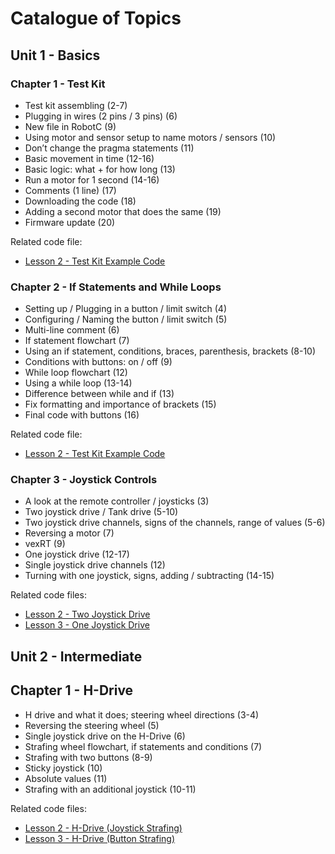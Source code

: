 # Catalogue of Topics

## Unit 1 - Basics

### Chapter 1 - Test Kit

* Test kit assembling (2-7)
*	Plugging in wires (2 pins / 3 pins) (6)
*	New file in RobotC (9)
*	Using motor and sensor setup to name motors / sensors (10)
*	Don’t change the pragma statements (11)
*	Basic movement in time (12-16)
*	Basic logic: what + for how long (13)
*	Run a motor for 1 second (14-16)
*	Comments (1 line) (17)
*	Downloading the code (18)
*	Adding a second motor that does the same (19)
*	Firmware update (20)

Related code file:

* [Lesson 2 - Test Kit Example Code](https://drive.google.com/file/d/15RVDRFdA4eFDDLTfE_BA9WOLCJr2UAJm/view?usp=sharing)

### Chapter 2 - If Statements and While Loops

*	Setting up / Plugging in a button / limit switch (4)
*	Configuring / Naming the button / limit switch (5)
*	Multi-line comment (6)
*	If statement flowchart (7)
*	Using an if statement, conditions, braces, parenthesis, brackets (8-10)
*	Conditions with buttons: on / off (9)
*	While loop flowchart (12)
*	Using a while loop (13-14)
*	Difference between while and if (13)
*	Fix formatting and importance of brackets (15)
*	Final code with buttons (16)

Related code file:

* [Lesson 2 - Test Kit Example Code](https://drive.google.com/file/d/15RVDRFdA4eFDDLTfE_BA9WOLCJr2UAJm/view?usp=sharing)

### Chapter 3 - Joystick Controls

*	A look at the remote controller / joysticks (3)
*	Two joystick drive / Tank drive (5-10)
*	Two joystick drive channels, signs of the channels, range of values (5-6)
*	Reversing a motor (7)
*	vexRT (9)
*	One joystick drive (12-17)
*	Single joystick drive channels (12)
*	Turning with one joystick, signs, adding / subtracting (14-15)

Related code files:

* [Lesson 2 - Two Joystick Drive](https://drive.google.com/file/d/1UIWCzUsFJabWL9MC6pVHsmjAjwDnJUwV/view?usp=sharing)
* [Lesson 3 - One Joystick Drive](https://drive.google.com/file/d/1m_d3RAVEjvfhYx4SquL_xkmYo_X-gBnv/view?usp=sharing)

## Unit 2 - Intermediate

## Chapter 1 - H-Drive

*	H drive and what it does; steering wheel directions (3-4)
*	Reversing the steering wheel (5)
*	Single joystick drive on the H-Drive (6)
*	Strafing wheel flowchart, if statements and conditions (7)
*	Strafing with two buttons (8-9)
*	Sticky joystick (10)
*	Absolute values (11)
*	Strafing with an additional joystick (10-11)

Related code files:

* [Lesson 2 - H-Drive (Joystick Strafing)](https://drive.google.com/file/d/1aoGrEKGxblZ4atWKQxE0_M-xTlT9zOsR/view?usp=sharing)
* [Lesson 3 - H-Drive (Button Strafing)](https://drive.google.com/file/d/1veMdIql6PMSP4HMAmbA48BKalZxZG8gD/view?usp=sharing)
